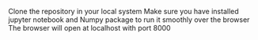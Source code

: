 Clone the repository in your local system
Make sure you have installed jupyter notebook and Numpy package to run it smoothly over the browser
The browser will open at localhost with port 8000
